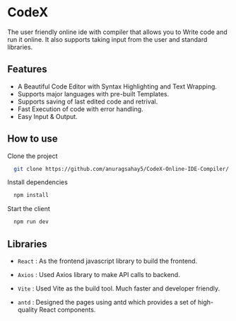 # CodeX 

The user friendly online ide with compiler that allows you to Write code and run it online. It also supports taking input from the user and standard libraries.

## Features

 - A Beautiful Code Editor with Syntax Highlighting and Text Wrapping.
 - Supports major languages with pre-built Templates.
 - Supports saving of last edited code and retrival.
 - Fast Execution of code with error handling.
 - Easy Input & Output.

## How to use

Clone the project

```bash
  git clone https://github.com/anuragsahay5/CodeX-Online-IDE-Compiler/
```

Install dependencies

```bash
  npm install
```

Start the client

```bash
  npm run dev
```

## Libraries

- ``` React ``` : As the frontend javascript library to build the frontend.
  
- ``` Axios ``` : Used Axios library to make API calls to backend.

- ``` Vite ``` : Used Vite as the build tool. Much faster and developer friendly.

- ``` antd ``` : Designed the pages using antd which provides a set of high-quality React components.
